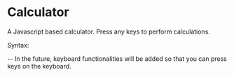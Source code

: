# Calculator

A Javascript based calculator. Press any keys to perform calculations. 

Syntax:

 --
In the future, keyboard functionalities will be added so that you can press keys on the keyboard. 
